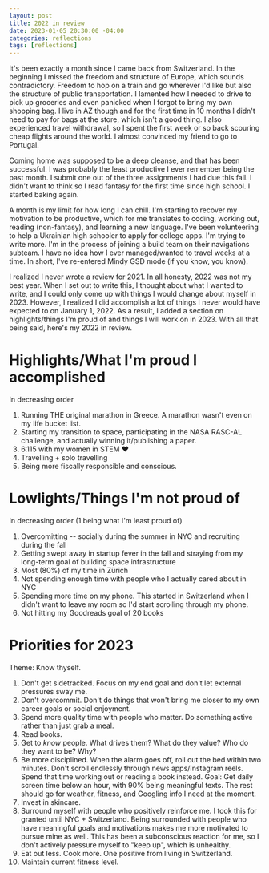 ```yaml
---
layout: post
title: 2022 in review
date: 2023-01-05 20:30:00 -04:00
categories: reflections
tags: [reflections]
---
```

It's been exactly a month since I came back from Switzerland. In the beginning I missed the freedom and structure of Europe, which sounds contradictory. Freedom to hop on a train and go wherever I'd like but also the structure of public transportation. I lamented how I needed to drive to pick up groceries and even panicked when I forgot to bring my own shopping bag. I live in AZ though and for the first time in 10 months I didn't need to pay for bags at the store, which isn't a good thing. I also experienced travel withdrawal, so I spent the first week or so back scouring cheap flights around the world. I almost convinced my friend to go to Portugal.

Coming home was supposed to be a deep cleanse, and that has been successful. I was probably the least productive I ever remember being the past month. I submit one out of the three assignments I had due this fall. I didn't want to think so I read fantasy for the first time since high school. I started baking again.

A month is my limit for how long I can chill. I'm starting to recover my motivation to be productive, which for me translates to coding, working out, reading (non-fantasy), and learning a new language. I've been volunteering to help a Ukrainian high schooler to apply for college apps. I'm trying to write more. I'm in the process of joining a build team on their navigations subteam. I have no idea how I ever managed/wanted to travel weeks at a time. In short, I've re-entered Mindy GSD mode (if you know, you know).

I realized I never wrote a review for 2021. In all honesty, 2022 was not my best year. When I set out to write this, I thought about what I wanted to write, and I could only come up with things I would change about myself in 2023. However, I realized I did accomplish a lot of things I never would have expected to on January 1, 2022. As a result, I added a section on highlights/things I'm proud of and things I will work on in 2023. With all that being said, here's my 2022 in review.

# Highlights/What I'm proud I accomplished
In decreasing order

1. Running THE original marathon in Greece. A marathon wasn't even on my life bucket list.
2. Starting my transition to space, participating in the NASA RASC-AL challenge, and actually winning it/publishing a paper.
3. 6.115 with my women in STEM ❤️
4. Travelling + solo travelling
5. Being more fiscally responsible and conscious.

# Lowlights/Things I'm not proud of
In decreasing order (1 being what I'm least proud of)

1. Overcomitting -- socially during the summer in NYC and recruiting during the fall
2. Getting swept away in startup fever in the fall and straying from my long-term goal of building space infrastructure
3. Most (80%) of my time in Zürich
4. Not spending enough time with people who I actually cared about in NYC
5. Spending more time on my phone. This started in Switzerland when I didn't want to leave my room so I'd start scrolling through my phone.
6. Not hitting my Goodreads goal of 20 books

# Priorities for 2023
Theme: Know thyself.

1. Don't get sidetracked. Focus on my end goal and don't let external pressures sway me.
2. Don't overcommit. Don't do things that won't bring me closer to my own career goals or social enjoyment.
3. Spend more quality time with people who matter. Do something active rather than just grab a meal.
4. Read books.
5. Get to *know* people. What drives them? What do they value? Who do they want to be? Why?
6. Be more disciplined. When the alarm goes off, roll out the bed within two minutes. Don't scroll endlessly through news apps/Instagram reels. Spend that time working out or reading a book instead. Goal: Get daily screen time below an hour, with 90% being meaningful texts. The rest should go for weather, fitness, and Googling info I need at the moment.
7. Invest in skincare.
8. Surround myself with people who positively reinforce me. I took this for granted until NYC + Switzerland. Being surrounded with people who have meaningful goals and motivations makes me more motivated to pursue mine as well. This has been a subconscious reaction for me, so I don't actively pressure myself to "keep up", which is unhealthy.
9. Eat out less. Cook more. One positive from living in Switzerland.
10. Maintain current fitness level.